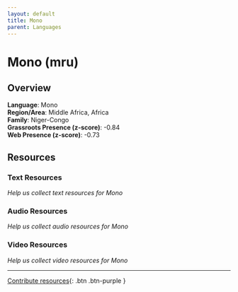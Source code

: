 ```yaml
---
layout: default
title: Mono
parent: Languages
---
```


# Mono (mru)

## Overview

**Language**: Mono  
**Region/Area**: Middle Africa, Africa  
**Family**: Niger-Congo  
**Grassroots Presence (z-score)**: -0.84  
**Web Presence (z-score)**: -0.73  

## Resources

### Text Resources
*Help us collect text resources for Mono*

### Audio Resources
*Help us collect audio resources for Mono*

### Video Resources
*Help us collect video resources for Mono*

---

[Contribute resources](https://forms.office.com/e/1SfLJx3u1r){: .btn .btn-purple }
